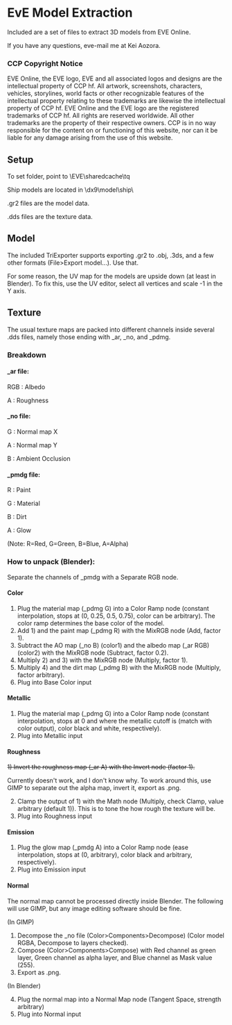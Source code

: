 # EvE Model Extraction
Included are a set of files to extract 3D models from EVE Online.

If you have any questions, eve-mail me at Kei Aozora.

### CCP Copyright Notice

EVE Online, the EVE logo, EVE and all associated logos and designs are the intellectual property of CCP hf. All artwork, screenshots, characters, vehicles, storylines, world facts or other recognizable features of the intellectual property relating to these trademarks are likewise the intellectual property of CCP hf. EVE Online and the EVE logo are the registered trademarks of CCP hf. All rights are reserved worldwide. All other trademarks are the property of their respective owners. CCP is in no way responsible for the content on or functioning of this website, nor can it be liable for any damage arising from the use of this website.

## Setup
To set folder, point to \EVE\sharedcache\tq

Ship models are located in \dx9\model\ship\

.gr2 files are the model data.

.dds files are the texture data.

## Model
The included TriExporter supports exporting .gr2 to .obj, .3ds, and a few other formats (File>Export model...). Use that.

For some reason, the UV map for the models are upside down (at least in Blender). To fix this, use the UV editor, select all vertices and scale -1 in the Y axis. 

## Texture
The usual texture maps are packed into different channels inside several .dds files, namely those ending with \_ar, \_no, and \_pdmg.

### Breakdown

#### \_ar file:

RGB : Albedo

A   : Roughness

#### \_no file:

G   : Normal map X

A   : Normal map Y

B   : Ambient Occlusion

#### \_pmdg file:

R   : Paint

G   : Material

B   : Dirt

A   : Glow

(Note: R=Red, G=Green, B=Blue, A=Alpha)

### How to unpack (Blender):

Separate the channels of \_pmdg with a Separate RGB node.

#### Color
1) Plug the material map (\_pdmg G) into a Color Ramp node (constant interpolation, stops at (0, 0.25, 0.5, 0.75), color can be arbitrary). The color ramp determines the base color of the model.
2) Add 1) and the paint map (\_pdmg R) with the MixRGB node (Add, factor 1).
3) Subtract the AO map (\_no B) (color1) and the albedo map (\_ar RGB) (color2) with the MixRGB node (Subtract, factor 0.2).
4) Multiply 2) and 3) with the MixRGB node (Multiply, factor 1).
5) Multiply 4) and the dirt map (\_pdmg B) with the MixRGB node (Multiply, factor arbitrary).
6) Plug into Base Color input

#### Metallic
1) Plug the material map (\_pdmg G) into a Color Ramp node (constant interpolation, stops at 0 and where the metallic cutoff is (match with color output), color black and white, respectively).
2) Plug into Metallic input

#### Roughness
~~1) Invert the roughness map (\_ar A) with the Invert node (factor 1).~~

Currently doesn't work, and I don't know why. To work around this, use GIMP to separate out the alpha map, invert it, export as .png.

2) Clamp the output of 1) with the Math node (Multiply, check Clamp, value arbitrary (default 1)). This is to tone the how rough the texture will be.
3) Plug into Roughness input


#### Emission
1) Plug the glow map (\_pmdg A) into a Color Ramp node (ease interpolation, stops at (0, arbitrary), color black and arbitrary, respectively).
2) Plug into Emission input

#### Normal
The normal map cannot be processed directly inside Blender. The following will use GIMP, but any image editing software should be fine.

(In GIMP)

1) Decompose the \_no file (Color>Components>Decompose) (Color model RGBA, Decompose to layers checked).
2) Compose (Color>Components>Compose) with Red channel as green layer, Green channel as alpha layer, and Blue channel as Mask value (255).
3) Export as .png.

(In Blender)

4) Plug the normal map into a Normal Map node (Tangent Space, strength arbitrary)
5) Plug into Normal input
